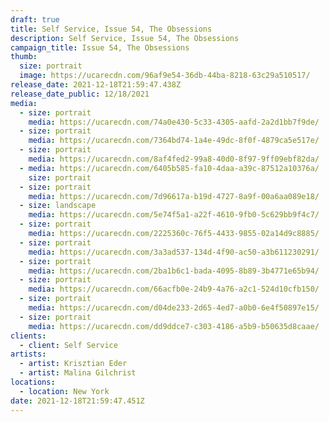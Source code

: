 ```yaml
---
draft: true
title: Self Service, Issue 54, The Obsessions
description: Self Service, Issue 54, The Obsessions
campaign_title: Issue 54, The Obsessions
thumb:
  size: portrait
  image: https://ucarecdn.com/96af9e54-36db-44ba-8218-63c29a510517/
release_date: 2021-12-18T21:59:47.438Z
release_date_public: 12/18/2021
media:
  - size: portrait
    media: https://ucarecdn.com/74a0e430-5c33-4305-aafd-2a2d1bb7f9de/
  - size: portrait
    media: https://ucarecdn.com/7364bd74-1a4e-49dc-8f0f-4879ca5e517e/
  - size: portrait
    media: https://ucarecdn.com/8af4fed2-99a8-40d0-8f97-9ff09ebf82da/
  - media: https://ucarecdn.com/6405b585-fa10-4daa-a39c-87512a10376a/
    size: portrait
  - size: portrait
    media: https://ucarecdn.com/7d96617a-b19d-4727-8a9f-00a6aa089e18/
  - size: landscape
    media: https://ucarecdn.com/5e74f5a1-a22f-4610-9fb0-5c629bb9f4c7/
  - size: portrait
    media: https://ucarecdn.com/2225360c-76f5-4433-9855-02a14d9c8885/
  - size: portrait
    media: https://ucarecdn.com/3a3ad537-134d-4f90-ac50-a3b611230291/
  - size: portrait
    media: https://ucarecdn.com/2ba1b6c1-bada-4095-8b89-3b4771e65b94/
  - size: portrait
    media: https://ucarecdn.com/66acfb0e-24b9-4a76-a2c1-524d10cfb150/
  - size: portrait
    media: https://ucarecdn.com/d04de233-2d65-4ed7-a0b0-6e4f50897e15/
  - size: portrait
    media: https://ucarecdn.com/dd9ddce7-c303-4186-a5b9-b50635d8caae/
clients:
  - client: Self Service
artists:
  - artist: Krisztian Eder
  - artist: Malina Gilchrist
locations:
  - location: New York
date: 2021-12-18T21:59:47.451Z
---
```

